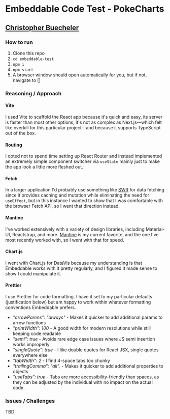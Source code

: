 # Embeddable Code Test - PokeCharts

## [Christopher Buecheler](https://closebrace.com)

### How to run

1. Clone this repo
2. `cd embeddable-test`
3. `npm i`
4. `npm start`
5. A browser window should open automatically for you, but if not, navigate to []

### Reasoning / Approach

#### Vite

I used Vite to scaffold the React app because it's quick and easy, its server is faster than most other options, it's not as complex as Next.js&mdash;which felt like overkill for this particular project&mdash;and because it supports TypeScript out of the box.

#### Routing

I opted not to spend time setting up React Router and instead implemented an extremely simple component switcher via `useState` mainly just to make the app look a little more fleshed out.

#### Fetch

In a larger application I'd probably use something like [SWR](https://swr.vercel.app/) for data fetching since it provides caching and mutation while eliminating the need for `useEffect`, but in this instance I wanted to show that I was comfortable with the browser Fetch API, so I went that direction instead.

#### Mantine

I've worked extensively with a variety of design libraries, including Material-UI, Reactstrap, and more. [Mantine](https://mantine.dev/) is my current favorite, and the one I've most recently worked with, so I went with that for speed.

#### Chart.js

I went with Chart.js for DataVis because my understanding is that Embeddable works with it pretty regularly, and I figured it made sense to show I could manipulate it.

#### Prettier

I use Prettier for code formatting. I have it set to my particular defaults (justification below) but am happy to work within whatever formatting conventions Embeddable prefers.

- _"arrowParens": "always"_ - Makes it quicker to add additional params to arrow functions
- _"printWidth": 100_ - A good width for modern resolutions while still keeping code readable
- _"semi": true_ - Avoids rare edge case issues where JS semi insertion works improperly
- _"singleQuote": true_ - I like double quotes for React JSX, single quotes everywhere else
- _"tabWidth": 2_ - I find 4-space tabs too chunky
- _"trailingComma": "all",_ - Makes it quicker to add additional properties to objects
- _"useTabs": true_ - Tabs are more accessibility-friendly than spaces, as they can be adjusted by the individual with no impact on the actual code.

### Issues / Challenges

TBD
